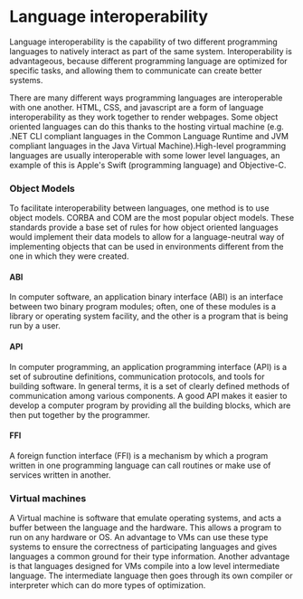 # Language interoperability

Language interoperability is the capability of two different programming languages to natively interact as part of the same system. Interoperability is advantageous, because different programming language are optimized for specific tasks, and allowing them to communicate can create better systems.

There are many different ways programming languages are interoperable with one another. HTML, CSS, and javascript are a form of language interoperability as they work together to render webpages. Some object oriented languages can do this thanks to the hosting virtual machine (e.g. .NET CLI compliant languages in the Common Language Runtime and JVM compliant languages in the Java Virtual Machine).High-level programming languages are usually interoperable with some lower level languages, an example of this is Apple's Swift (programming language) and Objective-C.

### Object Models

To facilitate interoperability between languages, one method is to use object models. CORBA and COM are the most popular object models. These standards provide a base set of rules for how object oriented languages would implement their data models to allow for a language-neutral way of implementing objects that can be used in environments different from the one in which they were created.

#### ABI

In computer software, an application binary interface (ABI) is an interface between two binary program modules; often, one of these modules is a library or operating system facility, and the other is a program that is being run by a user.

#### API

In computer programming, an application programming interface (API) is a set of subroutine definitions, communication protocols, and tools for building software. In general terms, it is a set of clearly defined methods of communication among various components. A good API makes it easier to develop a computer program by providing all the building blocks, which are then put together by the programmer.

#### FFI

A foreign function interface (FFI) is a mechanism by which a program written in one programming language can call routines or make use of services written in another.

### Virtual machines

A Virtual machine is software that emulate operating systems, and acts a buffer between the language and the hardware. This allows a program to run on any hardware or OS. An advantage to VMs can use these type systems to ensure the correctness of participating languages and gives languages a common ground for their type information. Another advantage is that languages designed for VMs compile into a low level intermediate language. The intermediate language then goes through its own compiler or interpreter which can do more types of optimization.
